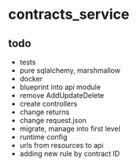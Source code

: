 # contracts_service

## todo
- tests
- pure sqlalchemy, marshmallow
- docker
- blueprint into api module
- remove AddUpdateDelete
- create controllers
- change returns
- change request.json
- migrate, manage into first level
- runtime config
- urls from resources to api
- adding new rule by contract ID
